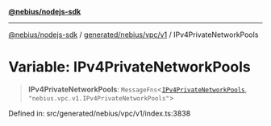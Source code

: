 [**@nebius/nodejs-sdk**](../../../../../README.md)

***

[@nebius/nodejs-sdk](../../../../../README.md) / [generated/nebius/vpc/v1](../README.md) / IPv4PrivateNetworkPools

# Variable: IPv4PrivateNetworkPools

> **IPv4PrivateNetworkPools**: `MessageFns`\<[`IPv4PrivateNetworkPools`](../interfaces/IPv4PrivateNetworkPools.md), `"nebius.vpc.v1.IPv4PrivateNetworkPools"`\>

Defined in: src/generated/nebius/vpc/v1/index.ts:3838
